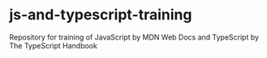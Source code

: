 # js-and-typescript-training
Repository for training of JavaScript by MDN Web Docs and TypeScript by The TypeScript Handbook
